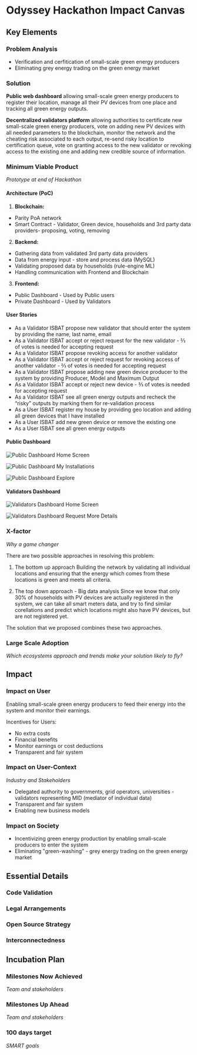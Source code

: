 # Odyssey Hackathon Impact Canvas

## Key Elements

### Problem Analysis
* Verification and cerfitication of small-scale green energy producers
* Eliminating grey energy trading on the green energy market

### Solution
**Public web dashboard** allowing small-scale green energy producers to register their location, manage all their PV devices from one place and tracking all green energy outputs.

**Decentralized validators platform** allowing authorities to certificate new small-scale green energy producers, vote on adding new PV devices with all needed parameters to the blockchain, monitor the network and the cheating risk associated to each output, re-send risky location to certification queue, vote on granting access to the new validator or revoking access to the existing one and adding new credible source of information.


### Minimum Viable Product 
_Prototype at end of Hackathon_

#### Architecture (PoC)

1. **Blockchain:**
* Parity PoA network
* Smart Contract - Validator, Green device, households and 3rd party data providers- proposing, voting, removing

2. **Backend:**
* Gathering data from validated 3rd party data providers 
* Data from energy input - store and process data (MySQL)
* Validating proposed data by households (rule-engine ML)
* Handling communication with Frontend and Blockchain

3. **Frontend:**
* Public Dashboard - Used by Public users
* Private Dashboard - Used by Validators

#### User Stories
* As a Validator ISBAT propose new validator that should enter the system by providing the name, last name, email 
* As a Validator ISBAT accept or reject request for the new validator - ⅔ of votes is needed for accepting request
* As a Validator ISBAT propose revoking access for another validator
* As a Validator ISBAT accept or reject request for revoking access of another validator - ⅔ of votes is needed for accepting request
* As a Validator ISBAT propose adding new green device producer to the system by providing Producer, Model and Maximum Output
* As a Validator ISBAT accept or reject new device - ⅔ of votes is needed for accepting request
* As a Validator ISBAT see all green energy outputs and recheck the “risky” outputs by marking them for re-validation process 
* As a User ISBAT register my house by providing geo location and adding all green devices that I have installed 
* As a User ISBAT add new green device or remove the existing one
* As a User ISBAT see all green energy outputs

#### Public Dashboard 

![Public Dashboard Home Screen](/screenshots/1_Home.png)

![Public Dashboard My Installations](/screenshots/2_MyInstallations.png)

![Public Dashboard Explore](/screenshots/3_Explore.png)

#### Validators Dashboard 

![Validators Dashboard Home Screen](/screenshots/1_AllRequests.png)

![Validators Dashboard Request More Details](/screenshots/1.1_MoreDetails.png)

### X-factor 
_Why a game changer_

There are two possible approaches in resolving this problem:
1. The bottom up approach 
  Building the network by validating all individual locations and ensuring that the energy which comes from these locations is green and meets all criteria.


2. The top down approach - Big data analysis 
  Since we know that only 30% of households with PV devices are actually registered in the system, we can take all smart meters data, and try to find similar corellations and predict which locations might also have PV devices, but are not registered yet.

The solution that we proposed combines these two approaches.

### Large Scale Adoption 
_Which ecosystems approach and trends make your solution likely to fly?_


## Impact

### Impact on User
Enabling small-scale green energy producers to feed their energy into the system and monitor their earnings.

Incentives for Users:
* No extra costs
* Financial benefits
* Monitor earnings or cost deductions 
* Transparent and fair system

### Impact on User-Context 
_Industry and Stakeholders_
* Delegated authority to governments, grid operators, universities - validators representing MID (mediator of individual data)
* Transparent and fair system
* Enabling new business models 

### Impact on Society 
* Incentivizing green energy production by enabling small-scale producers to enter the system
* Eliminating "green-washing" - grey energy trading on the green energy market

## Essential Details

### Code Validation

### Legal Arrangements

### Open Source Strategy

### Interconnectedness

## Incubation Plan 

### Milestones Now Achieved 
_Team and stakeholders_

### Milestones Up Ahead 
_Team and stakeholders_

### 100 days target
_SMART goals_

